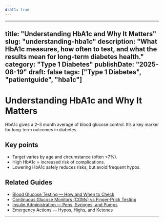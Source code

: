 ```yaml
---
draft: true
---
```


---
title: "Understanding HbA1c and Why It Matters"
slug: "understanding-hba1c"
description: "What HbA1c measures, how often to test, and what the results mean for long-term diabetes health."
category: "Type 1 Diabetes"
publishDate: "2025-08-19"
draft: false
tags: ["Type 1 Diabetes", "patientguide", "hba1c"]
---

# Understanding HbA1c and Why It Matters

HbA1c gives a 2–3 month average of blood glucose control. It’s a key marker for long-term outcomes in diabetes.

## Key points
- Target varies by age and circumstance (often <7%).  
- High HbA1c = increased risk of complications.  
- Lowering HbA1c safely reduces risks, but avoid frequent hypos.  

## Related Guides
- [Blood Glucose Testing — How and When to Check](/guides/blood-glucose-testing/)
- [Continuous Glucose Monitors (CGMs) vs Finger‑Prick Testing](/guides/cgm-vs-finger-prick/)
- [Insulin Administration — Pens, Syringes, and Pumps](/guides/insulin-administration/)
- [Emergency Actions — Hypos, Highs, and Ketones](/guides/emergency-actions/)


---
